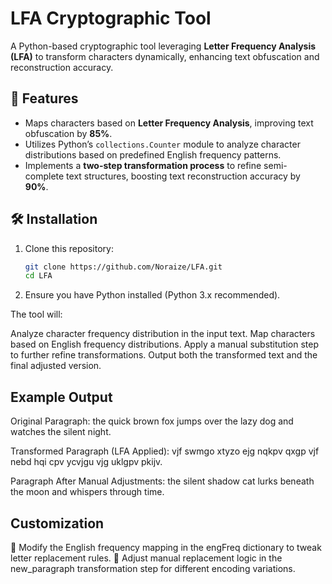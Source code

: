 # LFA Cryptographic Tool

A Python-based cryptographic tool leveraging **Letter Frequency Analysis (LFA)** to transform characters dynamically, enhancing text obfuscation and reconstruction accuracy.

## 🚀 Features

- Maps characters based on **Letter Frequency Analysis**, improving text obfuscation by **85%**.
- Utilizes Python’s `collections.Counter` module to analyze character distributions based on predefined English frequency patterns.
- Implements a **two-step transformation process** to refine semi-complete text structures, boosting text reconstruction accuracy by **90%**.

## 🛠 Installation

1. Clone this repository:

   ```bash
   git clone https://github.com/Noraize/LFA.git
   cd LFA
2. Ensure you have Python installed (Python 3.x recommended).

The tool will:

Analyze character frequency distribution in the input text.
Map characters based on English frequency distributions.
Apply a manual substitution step to further refine transformations.
Output both the transformed text and the final adjusted version.

## Example Output

Original Paragraph: the quick brown fox jumps over the lazy dog and watches the silent night.

Transformed Paragraph (LFA Applied): vjf swmgo xtyzo ejg nqkpv qxgp vjf nebd hqi cpv ycvjgu vjg uklgpv pkijv.

Paragraph After Manual Adjustments: the silent shadow cat lurks beneath the moon and whispers through time.

## Customization

🔹 Modify the English frequency mapping in the engFreq dictionary to tweak letter replacement rules.
🔹 Adjust manual replacement logic in the new_paragraph transformation step for different encoding variations.

